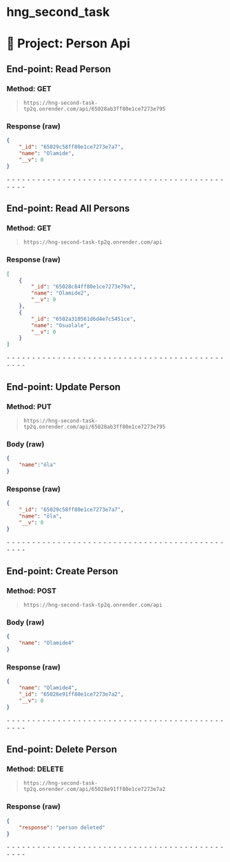 # hng_second_task

# 📁 Project: Person Api


## End-point: Read Person
### Method: GET
>```
>https://hng-second-task-tp2q.onrender.com/api/65028ab3ff80e1ce7273e795
>```

### Response (**raw**)

```json
{
    "_id": "65029c58ff80e1ce7273e7a7",
    "name": "Olamide",
    "__v": 0
}
```

⁃ ⁃ ⁃ ⁃ ⁃ ⁃ ⁃ ⁃ ⁃ ⁃ ⁃ ⁃ ⁃ ⁃ ⁃ ⁃ ⁃ ⁃ ⁃ ⁃ ⁃ ⁃ ⁃ ⁃ ⁃ ⁃ ⁃ ⁃ ⁃ ⁃ ⁃ ⁃ ⁃ ⁃ ⁃ ⁃ ⁃ ⁃ ⁃ ⁃ ⁃ ⁃ ⁃ ⁃ ⁃ ⁃ ⁃
## End-point: Read All Persons
### Method: GET
>```
>https://hng-second-task-tp2q.onrender.com/api
>```

### Response (**raw**)

```json
[
    {
        "_id": "65028c84ff80e1ce7273e79a",
        "name": "Olamide2",
        "__v": 0
    },
    {
        "_id": "6502a310561d6d4e7c5451ce",
        "name": "Osuolale",
        "__v": 0
    }
]
```



⁃ ⁃ ⁃ ⁃ ⁃ ⁃ ⁃ ⁃ ⁃ ⁃ ⁃ ⁃ ⁃ ⁃ ⁃ ⁃ ⁃ ⁃ ⁃ ⁃ ⁃ ⁃ ⁃ ⁃ ⁃ ⁃ ⁃ ⁃ ⁃ ⁃ ⁃ ⁃ ⁃ ⁃ ⁃ ⁃ ⁃ ⁃ ⁃ ⁃ ⁃ ⁃ ⁃ ⁃ ⁃ ⁃ ⁃

## End-point: Update Person
### Method: PUT
>```
>https://hng-second-task-tp2q.onrender.com/api/65028ab3ff80e1ce7273e795
>```
### Body (**raw**)

```json
{
    "name":"öla"
}
```

### Response (**raw**)

```json
{
    "_id": "65029c58ff80e1ce7273e7a7",
    "name": "öla",
    "__v": 0
}
```

⁃ ⁃ ⁃ ⁃ ⁃ ⁃ ⁃ ⁃ ⁃ ⁃ ⁃ ⁃ ⁃ ⁃ ⁃ ⁃ ⁃ ⁃ ⁃ ⁃ ⁃ ⁃ ⁃ ⁃ ⁃ ⁃ ⁃ ⁃ ⁃ ⁃ ⁃ ⁃ ⁃ ⁃ ⁃ ⁃ ⁃ ⁃ ⁃ ⁃ ⁃ ⁃ ⁃ ⁃ ⁃ ⁃ ⁃

## End-point: Create Person
### Method: POST
>```
>https://hng-second-task-tp2q.onrender.com/api
>```
### Body (**raw**)

```json
{
    "name": "Olamide4"
}
```

### Response (**raw**)

```json
{
    "name": "Olamide4",
    "_id": "65028e91ff80e1ce7273e7a2",
    "__v": 0
}
```


⁃ ⁃ ⁃ ⁃ ⁃ ⁃ ⁃ ⁃ ⁃ ⁃ ⁃ ⁃ ⁃ ⁃ ⁃ ⁃ ⁃ ⁃ ⁃ ⁃ ⁃ ⁃ ⁃ ⁃ ⁃ ⁃ ⁃ ⁃ ⁃ ⁃ ⁃ ⁃ ⁃ ⁃ ⁃ ⁃ ⁃ ⁃ ⁃ ⁃ ⁃ ⁃ ⁃ ⁃ ⁃ ⁃ ⁃

## End-point: Delete Person
### Method: DELETE
>```
>https://hng-second-task-tp2q.onrender.com/api/65028e91ff80e1ce7273e7a2
>```

### Response (**raw**)

```json
{
    "response": "person deleted"
}
```
⁃ ⁃ ⁃ ⁃ ⁃ ⁃ ⁃ ⁃ ⁃ ⁃ ⁃ ⁃ ⁃ ⁃ ⁃ ⁃ ⁃ ⁃ ⁃ ⁃ ⁃ ⁃ ⁃ ⁃ ⁃ ⁃ ⁃ ⁃ ⁃ ⁃ ⁃ ⁃ ⁃ ⁃ ⁃ ⁃ ⁃ ⁃ ⁃ ⁃ ⁃ ⁃ ⁃ ⁃ ⁃ ⁃ ⁃
